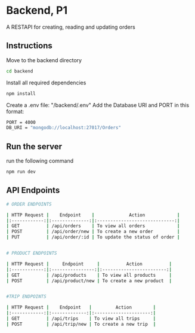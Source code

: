 # Backend, P1

A RESTAPI for creating, reading and updating orders

## Instructions

Move to the backend directory

```bash
cd backend
```

Install all required dependencies

```bash
npm install
```

Create a .env file: "/backend/.env"
Add the Database URI and PORT in this format:

```bash
PORT = 4000
DB_URI = "mongodb://localhost:27017/Orders"
```

## Run the server

run the following command

```bash
npm run dev
```

## API Endpoints

```bash
# ORDER ENDPOINTS

| HTTP Request |    Endpoint    |             Action            |
|:------------:|:--------------:|:-----------------------------:|
| GET          | /api/orders    | To view all orders            |
| POST         | /api/order/new | To create a new order         |
| PUT          | /api/order/:id | To update the status of order |


# PRODUCT ENDPOINTS

| HTTP Request |     Endpoint     |          Action          |
|:------------:|:----------------:|:------------------------:|
| GET          | /api/products    | To view all products     |
| POST         | /api/product/new | To create a new product  |


#TRIP ENDPOINTS

| HTTP Request |    Endpoint   |         Action        |
|:------------:|:-------------:|:---------------------:|
| GET          | /api/trips    | To view all trips     |
| POST         | /api/trip/new | To create a new trip  |

```


